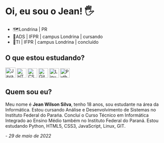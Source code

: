 
<h1>Oi, eu sou o Jean! 🖐️</h1>

<ul>
    <li>🗺️Londrina | PR<br></li>
    <li>📝ADS | IFPR | campus Londrina | cursando<br></li>
    <li>📝TI | IFPR | campus Londrina | concluído<br></li>
</ul>

<h2>O que estou estudando?</h2>
<p>
<img src="https://cdn.jsdelivr.net/gh/devicons/devicon/icons/javascript/javascript-original.svg" alt="JavaScript" height="32" width="32">
<img src="https://cdn.jsdelivr.net/gh/devicons/devicon/icons/html5/html5-original.svg" alt="HTML5" height="30" width="30">
<img src="https://cdn.jsdelivr.net/gh/devicons/devicon/icons/css3/css3-original.svg" alt="CSS3" height="30" width="30">
<img src="https://cdn.jsdelivr.net/gh/devicons/devicon/icons/git/git-original.svg" alt="Git" height="30" width="30" >
<img src="https://cdn.jsdelivr.net/gh/devicons/devicon/icons/linux/linux-original.svg" alt="Linux" height="30" width="30" >
<img src="https://cdn.jsdelivr.net/gh/devicons/devicon/icons/python/python-original.svg" alt="Python" height="30" width="30" >
</p>
  
<h2>Quem sou eu?</h2>
            <p>
                Meu nome é <strong>Jean Wilson Silva</strong>, tenho 18 anos, sou estudante na área da Informática. Estou cursando Análise e Desenvolvimento de Sistemas no Instituto Federal do Parańa. Concluí o Curso Técnico em Informática Integrado ao Ensino Médio também no Instituto Federal do Paraná. Estou estudando  Python, HTML5, CSS3, JavaScript, Linux, GIT.
                <p><em>- 29 de maio de 2022</em></p>
            </p>
